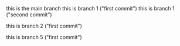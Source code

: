 this is the main branch
this is branch 1 ("first commit")
this is branch 1 ("second commit")

this is branch 2 ("first commit")

this is branch 5 ("first commit")